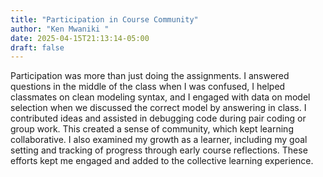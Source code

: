 ```yaml
---
title: "Participation in Course Community"
author: "Ken Mwaniki "
date: 2025-04-15T21:13:14-05:00
draft: false
---
```






Participation was more than just doing the assignments. I answered questions in the middle of the class when I was confused, I helped classmates on clean modeling syntax, 
and I engaged with data on model selection when we discussed the correct model by answering in class. I contributed ideas and assisted in debugging code during pair coding 
or group work. This created a sense of community, which kept learning collaborative. I also examined my growth as a learner, including my goal setting and tracking of 
progress through early course reflections. These efforts kept me engaged and added to the collective learning experience.
